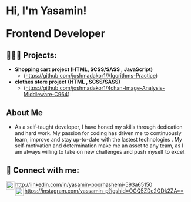 <h1>Hi, I'm Yasamin! <br/> <p>Frontend Developer</p> </h1>

<h2>👩🏻‍💻 Projects:</h2>

- <b>Shopping cart project (HTML, SCSS/SASS , JavaScript)</b>
  - (https://github.com/joshmadakor1/Algorithms-Practice)
- <b>clothes store project (HTML , SCSS/SASS)</b>
  - (https://github.com/joshmadakor1/4chan-Image-Analysis-Middleware-C964) 


<h2>About Me</h2>

- As a self-taught developer, I have honed my skills through dedication and hard work. My passion for coding has driven me to continuously learn, improve and stay up-to-date with the lastest technologies . My self-motivation and determination make me an asset to any team, as I am always willing to take on new challenges and push myself to excel.

<h2> 🤳 Connect with me:</h2>

<img align="left" width="22px" src="https://cdn.jsdelivr.net/npm/simple-icons@v3/icons/linkedin.svg">http://linkedin.com/in/yasamin-poorhashemi-593a65150
<br> <img align="left" width="22px" src="https://cdn.jsdelivr.net/npm/simple-icons@v3/icons/instagram.svg"> https://instagram.com/yassamin_p?igshid=OGQ5ZDc2ODk2ZA==
